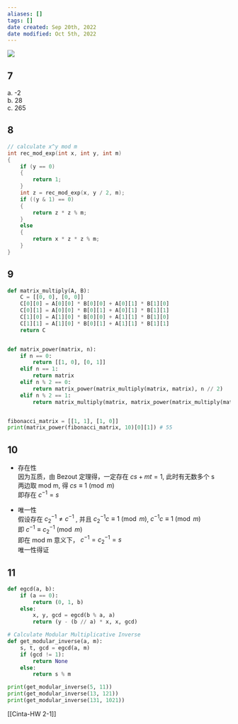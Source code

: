 ```yaml
---
aliases: []
tags: []
date created: Sep 20th, 2022
date modified: Oct 5th, 2022
---
```

![](https://img.ynchen.me/2022/09/ece0e99236b53cce4eafda40fb668bdd.webp)  
## 7
a. -2  
b. 28  
c. 265

## 8

```c++
// calculate x^y mod m
int rec_mod_exp(int x, int y, int m)
{
    if (y == 0)
    {
        return 1;
    }
    int z = rec_mod_exp(x, y / 2, m);
    if ((y & 1) == 0)
    {
        return z * z % m;
    }
    else
    {
        return x * z * z % m;
    }
}
```

## 9

```python
def matrix_multiply(A, B):
    C = [[0, 0], [0, 0]]
    C[0][0] = A[0][0] * B[0][0] + A[0][1] * B[1][0]
    C[0][1] = A[0][0] * B[0][1] + A[0][1] * B[1][1]
    C[1][0] = A[1][0] * B[0][0] + A[1][1] * B[1][0]
    C[1][1] = A[1][0] * B[0][1] + A[1][1] * B[1][1]
    return C


def matrix_power(matrix, n):
    if n == 0:
        return [[1, 0], [0, 1]]
    elif n == 1:
        return matrix
    elif n % 2 == 0:
        return matrix_power(matrix_multiply(matrix, matrix), n // 2)
    elif n % 2 == 1:
        return matrix_multiply(matrix, matrix_power(matrix_multiply(matrix, matrix), n // 2))


fibonacci_matrix = [[1, 1], [1, 0]]
print(matrix_power(fibonacci_matrix, 10)[0][1]) # 55
```

## 10
- 存在性  
因为互质，由 Bezout 定理得，一定存在 $cs + mt = 1$, 此时有无数多个 s  
两边取 mod m, 得 $cs \equiv 1 \pmod{m}$  
即存在 $c^{-1} = s$

- 唯一性  
假设存在 $c_2^{-1} \neq c^{-1}$ , 并且 $c_2^{-1}c \equiv 1 \pmod{m}$, $c^{-1}c \equiv 1 \pmod{m}$  
即 $c^{-1} \equiv c_2^{-1} \pmod{m}$  
即在 mod m 意义下， $c^{-1} = c_2^{-1} = s$  
唯一性得证

## 11

```python
def egcd(a, b):
    if (a == 0):
        return (0, 1, b)
    else:
        x, y, gcd = egcd(b % a, a)
        return (y - (b // a) * x, x, gcd)

# Calculate Modular Multiplicative Inverse
def get_modular_inverse(a, m):
    s, t, gcd = egcd(a, m)
    if (gcd != 1):
        return None
    else:
        return s % m

print(get_modular_inverse(5, 11))
print(get_modular_inverse(13, 121))
print(get_modular_inverse(131, 1021))
```

[[Cinta-HW 2-1]]